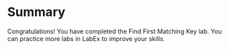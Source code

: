 # Summary

Congratulations! You have completed the Find First Matching Key lab. You can practice more labs in LabEx to improve your skills.
